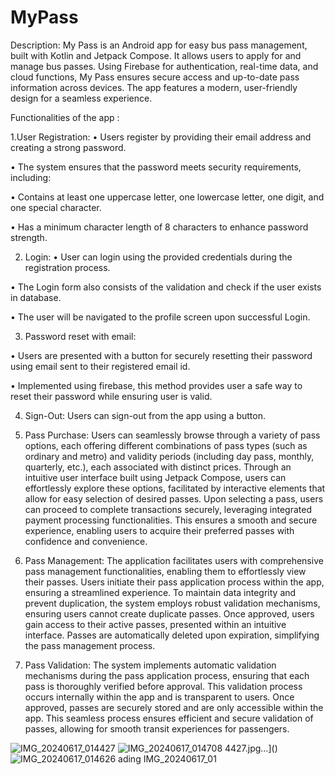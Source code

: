 # MyPass


Description: My Pass is an Android app for easy bus pass management, built with Kotlin and Jetpack Compose. It allows users to apply for and manage bus passes. Using Firebase for authentication, real-time data, and cloud functions, My Pass ensures secure access and up-to-date pass information across devices. The app features a modern, user-friendly design for a seamless experience. 

Functionalities of the app :

1.User Registration: 
• Users register by providing their email address and creating a strong password.

• The system ensures that the password meets security requirements, including:

• Contains at least one uppercase letter, one lowercase letter, one digit, and one special 
character.

• Has a minimum character length of 8 characters to enhance password strength.

2. Login: 
• User can login using the provided credentials during the registration process.

• The Login form also consists of the validation and check if the user exists in database.

• The user will be navigated to the profile screen upon successful Login.

3. Password reset with email:

• Users are presented with a button for securely resetting their password using email sent 
to their registered email id.

• Implemented using firebase, this method provides user a safe way to reset their 
password while ensuring user is valid.

4. Sign-Out: Users can sign-out from the app using a button.

5. Pass Purchase: Users can seamlessly browse through a variety of pass options, each offering 
different combinations of pass types (such as ordinary and metro) and validity periods 
(including day pass, monthly, quarterly, etc.), each associated with distinct prices. Through an 
intuitive user interface built using Jetpack Compose, users can effortlessly explore these 
options, facilitated by interactive elements that allow for easy selection of desired passes. Upon 
selecting a pass, users can proceed to complete transactions securely, leveraging integrated 
payment processing functionalities. This ensures a smooth and secure experience, enabling 
users to acquire their preferred passes with confidence and convenience.

6. Pass Management: The application facilitates users with comprehensive pass management 
functionalities, enabling them to effortlessly view their passes. Users initiate their pass 
application process within the app, ensuring a streamlined experience. To maintain data 
integrity and prevent duplication, the system employs robust validation mechanisms, ensuring 
users cannot create duplicate passes. Once approved, users gain access to their active passes, 
presented within an intuitive interface. Passes are automatically deleted upon expiration, 
simplifying the pass management process.

7. Pass Validation: The system implements automatic validation mechanisms during the pass application process, ensuring that each pass is thoroughly verified before approval. This 
validation process occurs internally within the
app and is transparent to users. Once approved, passes are securely stored and are only 
accessible within the app. This seamless process ensures efficient and secure validation of 
passes, allowing for smooth transit experiences for passengers.

![IMG_20240617_014427](https://github.com/ALLURKARSUSHANTH/MyPass/assets/146927710/2de02377-03cb-4b8f-9901-2795db693ea3)
![IMG_20240617_014708](https://github.com/ALLURKARSUSHANTH/MyPass/assets/146927710/89b5b268-216b-4719-879d-773fc7d64829)
4427.jpg…]()
![IMG_20240617_014626](https://github.com/ALLURKARSUSHANTH/MyPass/assets/146927710/9d0f9653-2d6f-4dcf-84f5-cd1f32f49032)
ading IMG_20240617_01
